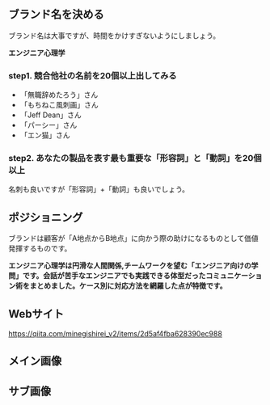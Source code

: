 


## ブランド名を決める

ブランド名は大事ですが、時間をかけすぎないようにしましょう。

**エンジニア心理学**

### step1. 競合他社の名前を20個以上出してみる

- 「無職辞めたろう」さん
- 「もちねこ風刺画」さん
- 「Jeff Dean」さん
- 「パーシー」さん
- 「エン猫」さん

### step2. あなたの製品を表す最も重要な「形容詞」と「動詞」を20個以上

名刺も良いですが「形容詞」+「動詞」も良いでしょう。



## ポジショニング

ブランドは顧客が「A地点からB地点」に向かう際の助けになるものとして価値発揮するものです。

**エンジニア心理学は円滑な人間関係,チームワークを望む「エンジニア向けの学問」です。会話が苦手なエンジニアでも実践できる体型だったコミュニケーション術をまとめました。ケース別に対応方法を網羅した点が特徴です。**


## Webサイト

https://qiita.com/minegishirei_v2/items/2d5af4fba628390ec988



## メイン画像


## サブ画像
























